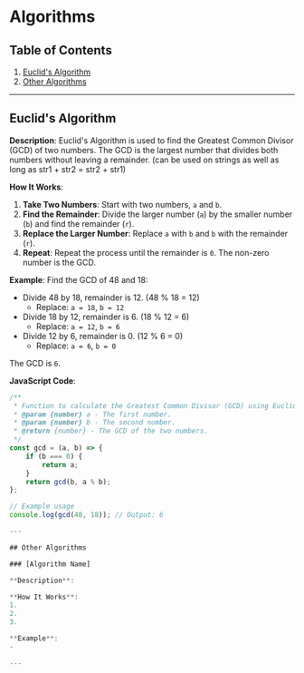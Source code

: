 # Algorithms

## Table of Contents
1. [Euclid's Algorithm](#euclids-algorithm)
2. [Other Algorithms](#other-algorithms)

---

## Euclid's Algorithm

**Description**: Euclid's Algorithm is used to find the Greatest Common Divisor (GCD) of two numbers. The GCD is the largest number that divides both numbers without leaving a remainder. (can be used on strings as well as long as str1 + str2 = str2 + str1)

**How It Works**:
1. **Take Two Numbers**: Start with two numbers, `a` and `b`.
2. **Find the Remainder**: Divide the larger number (`a`) by the smaller number (`b`) and find the remainder (`r`).
3. **Replace the Larger Number**: Replace `a` with `b` and `b` with the remainder (`r`).
4. **Repeat**: Repeat the process until the remainder is `0`. The non-zero number is the GCD.

**Example**:
Find the GCD of 48 and 18:
- Divide 48 by 18, remainder is 12. (48 % 18 = 12)
  - Replace: `a = 18`, `b = 12`
- Divide 18 by 12, remainder is 6. (18 % 12 = 6)
  - Replace: `a = 12`, `b = 6`
- Divide 12 by 6, remainder is 0. (12 % 6 = 0)
  - Replace: `a = 6`, `b = 0`

The GCD is `6`.

**JavaScript Code**:

```javascript
/**
 * Function to calculate the Greatest Common Divisor (GCD) using Euclid's Algorithm.
 * @param {number} a - The first number.
 * @param {number} b - The second number.
 * @return {number} - The GCD of the two numbers.
 */
const gcd = (a, b) => {
    if (b === 0) {
        return a;
    }
    return gcd(b, a % b);
};

// Example usage
console.log(gcd(48, 18)); // Output: 6

---

## Other Algorithms

### [Algorithm Name]

**Description**: 

**How It Works**:
1. 
2. 
3. 

**Example**:
- 

---


